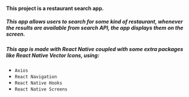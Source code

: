 #### **This project is a restaurant search app.** 
##### **This app allows users to search for some kind of restaurant, whenever the results are available from search API, the app displays them on the screen.** 
##### **This app is made with React Native coupled with some extra packages like React Native Vector Icons, using:** 
- `Axios` 
- `React Navigation` 
- `React Native Hooks` 
- `React Native Screens`

